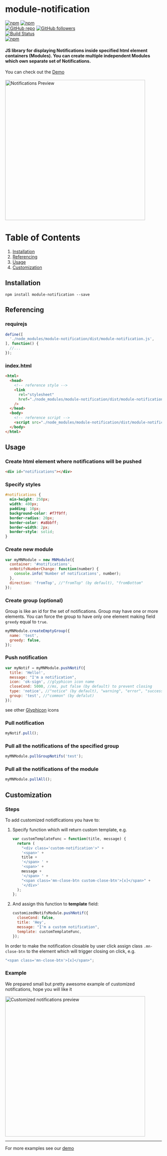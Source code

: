 # module-notification

[![npm](https://img.shields.io/npm/v/module-notification.svg)](https://www.npmjs.com/package/module-notification) [![npm](https://img.shields.io/npm/dm/module-notification.svg)](https://www.npmjs.com/package/module-notification)
<br />
[![GitHub repo](https://img.shields.io/badge/github-repo-green.svg?style=flat)](https://github.com/vadimkorr/module-notification) [![GitHub followers](https://img.shields.io/github/followers/vadimkorr.svg?style=social&label=Follow)](https://github.com/vadimkorr)
<br />
[![Build Status](https://travis-ci.org/vadimkorr/module-notification.svg?branch=master)](https://travis-ci.org/vadimkorr/module-notification)
<br />
[![npm](https://img.shields.io/npm/l/module-notification.svg)](https://www.npmjs.com/package/module-notification)
<br />

#### JS library for displaying Notifications inside specified html element containers (Modules). You can create multiple independent Modules which own separate set of Notifications.

You can check out the [Demo](https://vadimkorr.github.io/module-notification)
<br />
<br />
<img src="https://content.screencast.com/users/mintday/folders/Jing/media/4ca2e283-8194-46aa-a3d8-5004b2211644/2017-07-24_2108.png" alt="Notifications Preview" width="450px" />

# Table of Contents

1. <a href="#installation">Installation</a>
1. <a href="#referencing">Referencing</a>
1. <a href="#usage">Usage</a>
1. <a href="#customization">Customization</a>

## <a name="installation">Installation</a>

```
npm install module-notification --save
```

## <a name="referencing">Referencing</a>

### requirejs

```js
define([
  './node_modules/module-notification/dist/module-notification.js',
], function() {
  //...
});
```

### index.html

```html
<html>
  <head>
    <!-- reference style -->
    <link
      rel="stylesheet"
      href="./node_modules/module-notification/dist/module-notification.css"
    />
  </head>
  <body>
    <!-- reference script -->
    <script src="./node_modules/module-notification/dist/module-notification.js"></script>
  </body>
</html>
```

## <a name="usage">Usage</a>

### Create html element where notifications will be pushed

```html
<div id="notifications"></div>
```

### Specify styles

```css
#notifications {
  min-height: 250px;
  width: 400px;
  padding: 10px;
  background-color: #f7f9ff;
  border-radius: 20px;
  border-color: #a8bbff;
  border-width: 2px;
  border-style: solid;
}
```

### Create new module

```js
var myMNModule = new MNModule({
  container: '#notifications',
  onNotifsNumberChange: function(number) {
    console.info('Number of notifications', number);
  },
  direction: 'fromTop', //"fromTop" (by default), "fromBottom"
});
```

### Create group (optional)

Group is like an id for the set of notifications. Group may have one or more elements. You can force the group to have only one element making field `greedy` equal to `true`.

```js
myMNModule.createEmptyGroup({
  name: 'test',
  greedy: false,
});
```

### Push notification

```js
var myNotif = myMNModule.pushNotif({
  title: 'Hello!',
  message: "I'm a notification",
  icon: 'ok-sign', //glyphicon icon name
  closeCond: 5000, //ms, put false (by default) to prevent closing
  type: 'notice', //"notice" (by default), "warning", "error", "success"
  group: 'test', //"common" (by defalut)
});
```

see other [Glyphicon](http://getbootstrap.com/components/#glyphicons) icons

### Pull notification

```js
myNotif.pull();
```

### Pull all the notifications of the specified group

```js
myMNModule.pullGroupNotifs('test');
```

### Pull all the notifications of the module

```js
myMNModule.pullAll();
```

## <a name="customization">Customization</a>

### Steps

To add customized notidfications you have to:

<ol start="1">
  <li>

Specify function which will return custom template, e.g.

```js
var customTemplateFunc = function(title, message) {
  return (
    "<div class='custom-notification'>" +
    '<span>' +
    title +
    '</span> ' +
    '<span>' +
    message +
    '</span> ' +
    "<span class='mn-close-btn custom-close-btn'>[x]</span>" +
    '</div>'
  );
};
```

  </li>
  <li>

And assign this function to **template** field:

```js
customizedNotifsModule.pushNotif({
  closeCond: false,
  title: 'Hey',
  message: "I'm a custom notification",
  template: customTemplateFunc,
});
```

  </li>
</ol>

In order to make the notification closable by user click assign class `.mn-close-btn` to the element which will trigger closing on click, e.g.

```js
"<span class='mn-close-btn'>[x]</span>";
```

### Example

We prepared small but pretty awesome example of customized notifications, hope you will like it

<img src="http://g.recordit.co/z1yhU4dDz2.gif" alt="Customized notifications preview" width="450px" />

---

For more examples see our [demo](https://github.com/vadimkorr/module-notification/tree/master/demo)

